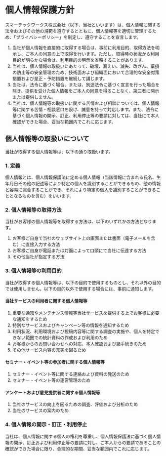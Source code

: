 個人情報保護方針
===

スマーテックワークス株式会社（以下、当社といいます）は、個人情報に関する法令およびその他の規範を遵守するとともに、個人情報等を適切に管理するため、「プライバシーポリシー」を制定し、遵守することを宣言します。

1. 当社が個人情報を直接的に取得する場合は、事前に利用目的、取得方法を明示し、ご本人の同意の上で取得を行います。ただし、取得時の状況から利用目的が明らかな場合は、利用目的の明示を省略することがあります。
2. 当社は、個人情報の取扱いにあたって、破壊、漏えい、滅失、改ざん、棄損の防止等の安全管理のため、技術面および組織面において合理的な安全対策措置および是正・予防措置を継続して講じます。
3. 当社は、法令に基づく場合、または、別途法令に基づく宣言を行った場合を除き、提供を受けた個人情報をご本人の同意を得ることなく、第三者に開示または提供しません。
4. 当社は、個人情報等の取扱いに関する苦情および相談については、個人情報等に関する苦情・相談窓口を設け、誠意を持って対応します。また、法令に基づく個人情報の開示、訂正、利用停止等の要請に対しては、当社にて本人確認ができた場合、妥当な範囲内でこれに応じます。

個人情報等の取扱いについて
---

当社が取得する個人情報等は、以下の通り取扱います。

### 1. 定義
個人情報とは、個人情報保護法に定める個人情報（当該情報に含まれる氏名、生年月日その他の記述等により特定の個人を識別することができるもの、他の情報と容易に照合することができ、それにより特定の個人を識別することができることとなるものを含む）をいいます。

### 2. 個人情報等の取得方法
当社がお客様の個人情報等を取得する方法は、以下のいずれかの方法となります。

1. お客様ご自身で当社のウェブサイト上の画面または書面（電子メールを含む）に直接入力する方法
1. お客様ご自身が電話または対面によって口頭にて当社に伝達する方法
1. その他当社が指定する方法

### 3. 個人情報等の利用目的
当社が取得する個人情報等は、以下の目的で使用するものとし、それ以外の目的では使用しません。以下の目的以外で使用する場合には、事前に通知します。

#### 当社サービスの利用者に関する個人情報等
1. 重要な通知やメンテナンス情報等当社サービスを提供する上でお客様に必要な通知をするため
1. 特別なサービスおよびキャンペーン等の情報を通知するため
1. 利用状況、利用環境および投稿内容等に関する調査の実施や、個人を特定できない範囲での統計資料の作成および利用のため
1. お客様からのお問い合わせへの対応、本人確認および諸手続きのため
1. その他サービス内容の充実を図るため

#### セミナー・イベント等の参加者に関する個人情報等
1. セミナー・イベント等に関する連絡および資料の発送のため
1. セミナー・イベント等の運営管理のため

#### アンケートおよび意見提供者に関する個人情報等
1. 当社のサービスの向上を図るための調査、評価および分析のため
1. 当社のサービスの案内のため

### 4. 個人情報の開示・訂正・利用停止
当社は、個人情報に関する個人の権利を尊重し、個人情報保護法に基づく個人情報の開示、訂正および利用停止等の要請に対し、ご本人からの要請であることの確認ができた場合に限り、合理的な期間、妥当な範囲内でこれに応じます。